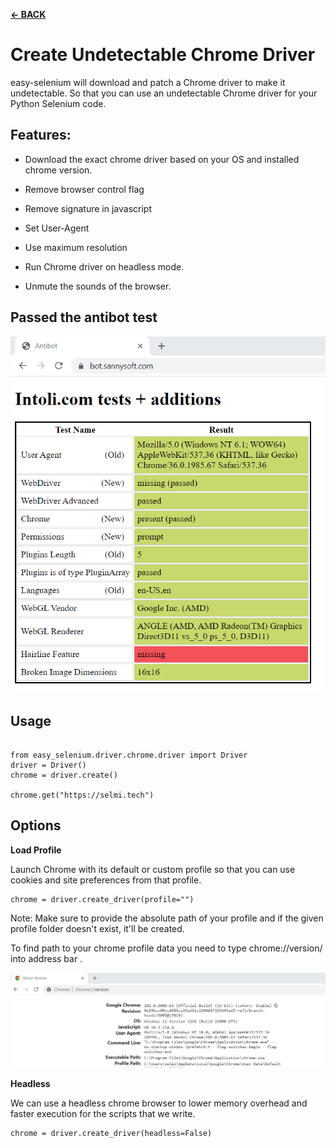 [**← BACK**](../../README.md)

# Create Undetectable Chrome Driver

easy-selenium will download and patch a Chrome driver to make it undetectable. So that you can use an undetectable Chrome driver for your Python Selenium code.

## Features:

- Download the exact chrome driver based on your OS and installed chrome version.

- Remove browser control flag

- Remove signature in javascript

- Set User-Agent

- Use maximum resolution

- Run Chrome driver on headless mode.

- Unmute the sounds of the browser.


## Passed the antibot test [](https://bot.sannysoft.com)

![](https://github.com/SelmiAbderrahim/easy-selenium/blob/master/easy_selenium/screenshots/antibot-tested.png?raw=true)

## Usage

```

from easy_selenium.driver.chrome.driver import Driver
driver = Driver()
chrome = driver.create()

chrome.get("https://selmi.tech")

```

## Options

**Load Profile**

Launch Chrome with its default or custom profile so that you can use cookies and site preferences from that profile.

```
chrome = driver.create_driver(profile="")
```

Note: Make sure to provide the absolute path of your profile and if the given profile folder doesn't exist, it'll be created.

To find path to your chrome profile data you need to type chrome://version/ into address bar . 

![](https://github.com/SelmiAbderrahim/easy-selenium/blob/master/easy_selenium/screenshots/chrome-version-check.png?raw=true)

**Headless**

We can use a headless chrome browser to lower memory overhead and faster execution for the scripts that we write.

```
chrome = driver.create_driver(headless=False)
```
